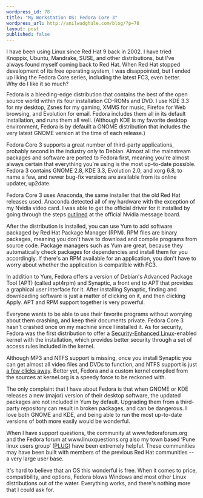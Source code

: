 ```yaml
--- 
wordpress_id: 78
title: "My Workstation OS: Fedora Core 3"
wordpress_url: http://anilwadghule.com/blog/?p=78
layout: post
published: false
---
```

<p style="padding-right: 0.8em; margin-top: 0.8em; margin-bottom: 0.8em;"><span style="font-size:-1;">I have been using Linux since Red Hat 9 back in 2002. I have tried Knoppix, Ubuntu, Mandrake, SUSE, and other distributions, but I've always found myself coming back to Red Hat. When Red Hat stopped development of its free operating system, I was disappointed, but I ended up liking the Fedora Core series, including the latest FC3, even better. Why do I like it so much? </span></p><p style="padding-right: 0.8em; margin-top: 0.8em; margin-bottom: 0.8em;"><span style="font-size:-1;">Fedora is a bleeding-edge distribution that contains the best of the open source world within its four installation CD-ROMs and DVD. I use KDE 3.3 for my desktop, Zsnes for my gaming, XMMS for music, Firefox for Web browsing, and Evolution for email. Fedora includes them all in its default installation, and runs them all well. (Although KDE is my favorite desktop environment, Fedora is by defauilt a GNOME distribution that includes the very latest GNOME version at the time of each release.)</span></p><p><span style="font-size:-1;">Fedora Core 3 supports a great number of third-party applications, probably second in the industry only to Debian. Almost all the mainstream packages and software are ported to Fedora first, meaning you're almost always certain that everything you're using is the most up-to-date possible. Fedora 3 contains GNOME 2.8, KDE 3.3, Evolution 2.0, and xorg 6.8, to name a few, and newer bug-fix versions are available from its online updater, up2date.</span></p><p><span style="font-size:-1;">Fedora Core 3 uses Anaconda, the same installer that the old Red Hat releases used. Anaconda detected all of my hardware with the exception of my Nvidia video card. I was able to get the official driver for it installed by going through the steps <a href="http://www.nvnews.net/vbulletin/showthread.php?t=40622">outlined</a> at the official Nvidia message board.</span></p><p><span style="font-size:-1;">After the distribution is installed, you can use Yum to add software packaged by Red Hat Package Manager (RPM). RPM files are binary packages, meaning you don't have to download and compile programs from source code. Package managers such as Yum are great, because they automatically check packages for dependencies and install them for you accordingly. If there's an RPM available for an application, you don't have to worry about whether the application is compatible with FC3.</span></p><p><span style="font-size:-1;">In addition to Yum, Fedora offers a version of Debian's Advanced Package Tool (APT) (called apt4rpm) and Synaptic, a front end to APT that provides a graphical user interface for it. After installing Synaptic, finding and downloading software is just a matter of clicking on it, and then clicking Apply. APT and RPM support together is very powerful.</span></p><p><span style="font-size:-1;">Everyone wants to be able to use their favorite programs without worrying about them crashing, and keep their documents private. Fedora Core 3 hasn't crashed once on my machine since I installed it. As for security, Fedora was the first distribution to offer a <a href="http://www.nsa.gov/selinux/">Security-Enhanced Linux</a>-enabled kernel with the installation, which provides better security through a set of access rules included in the kernel.</span></p><p><span style="font-size:-1;">Although MP3 and NTFS support is missing, once you install Synaptic you can get almost all video files and DVDs to function, and NTFS support is just <a href="http://linux-ntfs.sourceforge.net/rpm/instructions.html">a few clicks away</a>. Better yet, Fedora and a custom kernel compiled from the sources at kernel.org is a speedy force to be reckoned with.</span></p><p><span style="font-size:-1;">The only complaint that I have about Fedora is that when GNOME or KDE releases a new (major) version of their desktop software, the updated packages are not included in Yum by default. Upgrading them from a third-party repository can result in broken packages, and can be dangerous. I love both GNOME and KDE, and being able to run the most up-to-date versions of both more easily would be wonderful.</span></p><p><span style="font-size:-1;">When I have support questions, the community at www.fedoraforum.org and the Fedora forum at www.linuxquestions.org also my town based ‘Pune linux users group’ (<a href="http://plug.org.in/" target="_blank">PLUG</a>) have been extremely helpful. These communities may have been built with members of the previous Red Hat communities -- a very large user base.</span></p><p><span style="font-size:-1;">It's hard to believe that an OS this wonderful is free. When it comes to price, compatibility, and options, Fedora blows Windows and most other Linux distributions out of the water. Everything works, and there's nothing more that I could ask for.</span></p>
